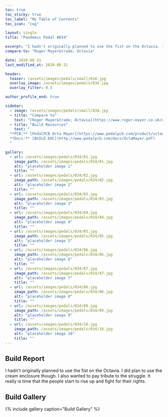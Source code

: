 ```yaml
---
toc: true
toc_sticky: true
toc_label: "My Table of Contents"
toc_icon: "cog"

layout: single
title: "Pandemic Pedal #034"

excerpt: "I hadn't originally planned to use the fist on the Octavia. I did plan to use the cream enclosure though. I also wanted to pay tribute to the struggle. It really is time that the people start to rise up and fight for their rights."
compare-to: "Roger Mayer&trade; Octavia"

date: 2020-08-31
last_modified_at: 2020-08-31

header:
  teaser: /assets/images/pedals/small/034.jpg
  overlay_image: /assets/images/pedals/034.jpg
  overlay_filter: 0.5

author_profile_end: true

sidebar:
  - image: /assets/images/pedals/small/034.jpg
  - title: "Compare to"
    text: "[Roger Mayer&trade; Octavia](https://www.roger-mayer.co.uk/octavia_classic.htm)"
  - title: "Build Resources"
    text: "
  **PCB:** [PedalPCB Octa Mayer](https://www.pedalpcb.com/product/octamayer/)<br>
  **Docs:** [BUILD DOC](http://www.pedalpcb.com/docs/OctaMayer.pdf)
  "

gallery:
  - url: /assets/images/pedals/034/01.jpg
    image_path: /assets/images/pedals/034/01.jpg
    alt: "placeholder image 1"
    title: ""
  - url: /assets/images/pedals/034/02.jpg
    image_path: /assets/images/pedals/034/02.jpg
    alt: "placeholder image 2"
    title: ""
  - url: /assets/images/pedals/034/03.jpg
    image_path: /assets/images/pedals/034/03.jpg
    alt: "placeholder image 3"
    title: ""
  - url: /assets/images/pedals/034/04.jpg
    image_path: /assets/images/pedals/034/04.jpg
    alt: "placeholder image 4"
    title: ""
  - url: /assets/images/pedals/034/05.jpg
    image_path: /assets/images/pedals/034/05.jpg
    alt: "placeholder image 5"
    title: ""
  - url: /assets/images/pedals/034/06.jpg
    image_path: /assets/images/pedals/034/06.jpg
    alt: "placeholder image 6"
    title: ""
  - url: /assets/images/pedals/034/07.jpg
    image_path: /assets/images/pedals/034/07.jpg
    alt: "placeholder image 7"
    title: ""
  - url: /assets/images/pedals/034/08.jpg
    image_path: /assets/images/pedals/034/08.jpg
    alt: "placeholder image 8"
    title: ""
  - url: /assets/images/pedals/034/09.jpg
    image_path: /assets/images/pedals/034/09.jpg
    alt: "placeholder image 9"
    title: ""
  - url: /assets/images/pedals/034/10.jpg
    image_path: /assets/images/pedals/034/10.jpg
    alt: "placeholder image 10"
    title: ""
---
```


## Build Report ##

I hadn't originally planned to use the fist on the Octavia. I did plan to use the cream enclosure though. I also wanted to pay tribute to the struggle. It really is time that the people start to rise up and fight for their rights.

## Build Gallery ##

{% include gallery caption="Build Gallery" %}